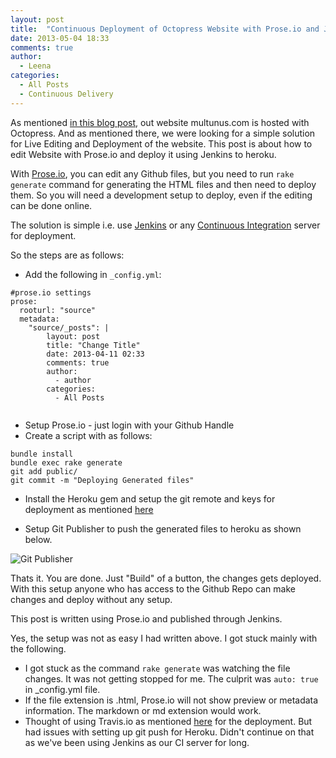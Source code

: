 ```yaml
---
layout: post
title:  "Continuous Deployment of Octopress Website with Prose.io and Jenkins"
date: 2013-05-04 18:33
comments: true
author:
  - Leena
categories:
  - All Posts
  - Continuous Delivery
---
```


As mentioned [in this blog post](http://www.multunus.com/2012/10/our-experience-with-jekyll-and-octopress/), out website multunus.com is hosted with Octopress. And as mentioned there, we were looking for a simple solution for Live Editing and Deployment of the website. This post is about how to edit Website with Prose.io and deploy it using Jenkins to heroku. 

With [Prose.io](http://prose.io/about.html), you can edit any Github files, but you need to run `rake generate` command for generating the HTML files and then need to deploy them. So you will need a development setup to deploy, even if the editing can be done online.

The solution is simple i.e. use [Jenkins](http://jenkins-ci.org/) or any [Continuous Integration](http://en.wikipedia.org/wiki/Continuous_integration) server for deployment. 

So the steps are as follows:

* Add the following in `_config.yml`:

```
#prose.io settings
prose:
  rooturl: "source"
  metadata:
    "source/_posts": |
        layout: post
        title: "Change Title"
        date: 2013-04-11 02:33
        comments: true
        author:
          - author
        categories:
          - All Posts
          
````

* Setup Prose.io - just login with your Github Handle
* Create a script with as follows:

```
bundle install
bundle exec rake generate
git add public/
git commit -m "Deploying Generated files"

```
* Install the Heroku gem and setup the git remote and keys for deployment as mentioned [here](https://devcenter.heroku.com/articles/git)

* Setup Git Publisher to push the generated files to heroku as shown below.

![Git Publisher](https://s3.amazonaws.com/multunus-images/Git+Publisher.png)

Thats it. You are done. Just "Build" of a button, the changes gets deployed. With this setup anyone who has access to the Github Repo can make changes and deploy without any setup.

This post is written using Prose.io and published through Jenkins.

Yes, the setup was not as easy I had written above. I got stuck mainly with the following.

* I got stuck as the command `rake generate` was watching the file changes. It was not getting stopped for me. The culprit was `auto: true` in _config.yml file.
* If the file extension is .html, Prose.io will not show preview or metadata information. The markdown or md extension would work.
* Thought of using Travis.io as mentioned [here](http://www.harimenon.com/blog/2013/01/27/auto-deploying-to-my-octopress-blog/) for the deployment. But had issues with setting up git push for Heroku. Didn't continue on that as we've been using Jenkins as our CI server for long.
